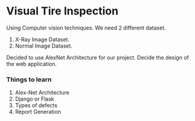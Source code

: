 # Visual Tire Inspection

Using Computer vision techniques. We need 2 different dataset.

1. X-Ray Image Dataset.
2. Normal Image Dataset.

Decided to use AlexNet Architecture for our project.
Decide the design of the web application.

### Things to learn

1. Alex-Net Architecture
2. Django or Flask
3. Types of defects
4. Report Generation